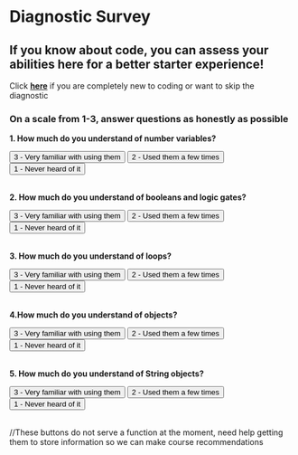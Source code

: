 # Diagnostic Survey

## If you know about code, you can assess your abilities here for a better starter experience!
Click **<a href="" class="button">here</a>** if you are completely new to coding or want to skip the diagnostic
<br />

### On a scale from 1-3, answer questions as honestly as possible

**1. How much do you understand of number variables?**
<div class="button-group minor-group">
    <button class="button" type="submit">3 - Very familiar with using them</button>
    <button class="button" type="submit">2 - Used them a few times</button>
    <button class="button" type="submit">1 - Never heard of it</button>
</div>
<br />

**2. How much do you understand of booleans and logic gates?**
<div class="button-group minor-group">
    <button class="button" type="submit">3 - Very familiar with using them</button>
    <button class="button" type="submit">2 - Used them a few times</button>
    <button class="button" type="submit">1 - Never heard of it</button>
</div>
<br />

**3. How much do you understand of loops?**
<div class="button-group minor-group">
    <button class="button" type="submit">3 - Very familiar with using them</button>
    <button class="button" type="submit">2 - Used them a few times</button>
    <button class="button" type="submit">1 - Never heard of it</button>
</div>
<br />

**4.How much do you understand of objects?**
<div class="button-group minor-group">
    <button class="button" type="submit">3 - Very familiar with using them</button>
    <button class="button" type="submit">2 - Used them a few times</button>
    <button class="button" type="submit">1 - Never heard of it</button>
</div>
<br />

**5. How much do you understand of String objects?**
<div class="button-group minor-group">
    <button class="button" type="submit">3 - Very familiar with using them</button>
    <button class="button" type="submit">2 - Used them a few times</button>
    <button class="button" type="submit">1 - Never heard of it</button>
</div>
<br />

//These buttons do not serve a function at the moment, need help getting them to store information so we can make course recommendations
